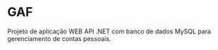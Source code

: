 # GAF
Projeto de aplicação WEB API .NET com banco de dados MySQL para gerenciamento de contas pessoais.
